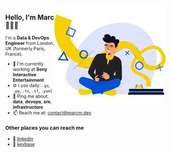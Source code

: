 <img align=right src="https://github.com/2n3g5c9/2n3g5c9/blob/main/myself.png" width=350>

## Hello, I'm Marc 👨🏻‍💻

I'm a **Data & DevOps Engineer** from London, UK (formerly Paris, France).

- 🏢 I'm currently working at **Sony Interactive Entertainment**
- ⚙️ I use daily: `.go`, `.py`, `.ts`, `.tf`, `.yaml`
- 💬 Ping me about: **data**, **devops**, **sre**, **infrastructure**
- 📫 Reach me at: [contact@marcm.dev](mailto:contact@marcm.dev)

### Other places you can reach me

- 💼 [linkedin](https://linkedin.com/in/marc-molina)
- 🔑 [keybase](https://keybase.io/2n3g5c9)
